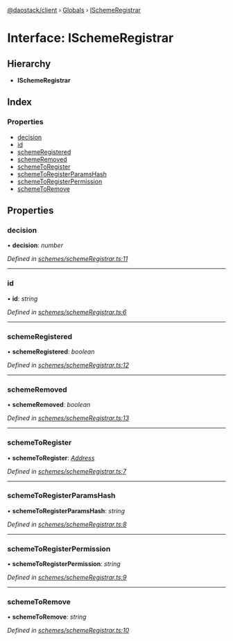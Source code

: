 [@daostack/client](../README.md) › [Globals](../globals.md) › [ISchemeRegistrar](ischemeregistrar.md)

# Interface: ISchemeRegistrar

## Hierarchy

* **ISchemeRegistrar**

## Index

### Properties

* [decision](ischemeregistrar.md#decision)
* [id](ischemeregistrar.md#id)
* [schemeRegistered](ischemeregistrar.md#schemeregistered)
* [schemeRemoved](ischemeregistrar.md#schemeremoved)
* [schemeToRegister](ischemeregistrar.md#schemetoregister)
* [schemeToRegisterParamsHash](ischemeregistrar.md#schemetoregisterparamshash)
* [schemeToRegisterPermission](ischemeregistrar.md#schemetoregisterpermission)
* [schemeToRemove](ischemeregistrar.md#schemetoremove)

## Properties

###  decision

• **decision**: *number*

*Defined in [schemes/schemeRegistrar.ts:11](https://github.com/daostack/client/blob/0eadcce/src/schemes/schemeRegistrar.ts#L11)*

___

###  id

• **id**: *string*

*Defined in [schemes/schemeRegistrar.ts:6](https://github.com/daostack/client/blob/0eadcce/src/schemes/schemeRegistrar.ts#L6)*

___

###  schemeRegistered

• **schemeRegistered**: *boolean*

*Defined in [schemes/schemeRegistrar.ts:12](https://github.com/daostack/client/blob/0eadcce/src/schemes/schemeRegistrar.ts#L12)*

___

###  schemeRemoved

• **schemeRemoved**: *boolean*

*Defined in [schemes/schemeRegistrar.ts:13](https://github.com/daostack/client/blob/0eadcce/src/schemes/schemeRegistrar.ts#L13)*

___

###  schemeToRegister

• **schemeToRegister**: *[Address](../globals.md#address)*

*Defined in [schemes/schemeRegistrar.ts:7](https://github.com/daostack/client/blob/0eadcce/src/schemes/schemeRegistrar.ts#L7)*

___

###  schemeToRegisterParamsHash

• **schemeToRegisterParamsHash**: *string*

*Defined in [schemes/schemeRegistrar.ts:8](https://github.com/daostack/client/blob/0eadcce/src/schemes/schemeRegistrar.ts#L8)*

___

###  schemeToRegisterPermission

• **schemeToRegisterPermission**: *string*

*Defined in [schemes/schemeRegistrar.ts:9](https://github.com/daostack/client/blob/0eadcce/src/schemes/schemeRegistrar.ts#L9)*

___

###  schemeToRemove

• **schemeToRemove**: *string*

*Defined in [schemes/schemeRegistrar.ts:10](https://github.com/daostack/client/blob/0eadcce/src/schemes/schemeRegistrar.ts#L10)*
